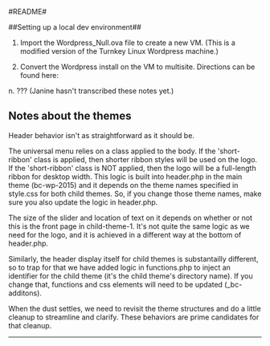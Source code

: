 #README#

##Setting up a local dev environment##

1. Import the Wordpress_Null.ova file to create a new VM. (This is a modified version of the Turnkey Linux Wordpress machine.)

2. Convert the Wordpress install on the VM to multisite. Directions can be found here:

n. ??? (Janine hasn't transcribed these notes yet.)


## Notes about the themes ##

Header behavior isn't as straightforward as it should be.

The universal menu relies on a class applied to the body. If the 'short-ribbon' class is
applied, then shorter ribbon styles will be used on the logo. If the 'short-ribbon' class
is NOT applied, then the logo will be a full-length ribbon for desktop width. This logic
is built into header.php in the main theme (bc-wp-2015) and it depends on the theme names
specified in style.css for both child themes. So, if you change those theme names, make
sure you also update the logic in header.php.

The size of the slider and location of text on it depends on whether or not this is the
front page in child-theme-1. It's not quite the same logic as we need for the logo, and it
is achieved in a different way at the bottom of header.php.

Similarly, the header display itself for child themes is substantailly different, so to 
trap for that we have added logic in functions.php to inject an identifier for the child
theme (it's the child theme's directory name). If you change that, functions and css
elements will need to be updated (_bc-additons).

When the dust settles, we need to revisit the theme structures and do a little cleanup to
streamline and clarify. These behaviors are prime candidates for that cleanup.

------

